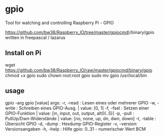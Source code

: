 # gpio



Tool for watching and controlling Raspberry Pi - GPIO

https://github.com/bw38/Raspberry_IO/tree/master/gpiocmd)/binary/gpio
written in freepascal / lazarus


## Install on Pi

wget https://github.com/bw38/Raspberry_IO/raw/master/gpiocmd/binary/gpio
chmod +x gpio
sudo chown root:root gpio
sudo mv gpio /usr/local/bin



## usage

gpio -arg gpio [value]
args:
  -r, -read   : Lesen eines oder mehrerer GPIO
  -w, -write  : Schreiben eines GPIO-Ausg. | value: [0, 1]
  -f, -fsel   : Setzen einer GPIO-Funktion | value: [in, input, out, output, alt0(..5)]
  -p, -pull   : PullUp/Dwn-Widerstände     | value: [no, none, up, dn, dwn, down]
  -t, -table  : Übersicht GPIO
  -d, -dump   : Hexdump GPIO-Register
  -v, -version: Versionsangaben
  -h, -help   : Hilfe
gpio:
  0..31 - numerischer Wert BCM